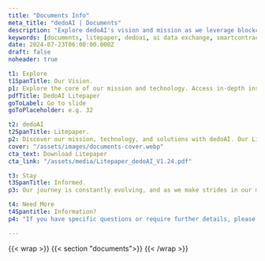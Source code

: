 ```yaml
---
title: "Documents Info"
meta_title: "dedoAI | Documents"
description: "Explore dedoAI's vision and mission as we leverage blockchain technology to democratize data. Access our Litepaper for a comprehensive overview of our initiatives."
keywords: [documents, litepaper, dedoai, ai data exchange, smartcontracts, blockchain]
date: 2024-07-23T06:00:00.000Z
draft: false
noheader: true

t1: Explore
t1SpanTitle: Our Vision.
p1: Explore the core of our mission and technology. Access in-depth insights into how we're democratizing data with blockchain technology.
pdfTitle: DedoAI Litepaper
goToLabel: Go to slide
goToPlaceholder: e.g. 32

t2: dedoAI
t2SpanTitle: Litepaper.
p2: Discover our mission, technology, and solutions with dedoAI. Our Litepaper offers a concise, comprehensive introduction, perfect for those new to dedoAI or blockchain technology.
cover: "/assets/images/documents-cover.webp"
cta_text: Download Litepaper
cta_link: "/assets/media/Litepaper_dedoAI_V1.24.pdf"

t3: Stay
t3SpanTitle: Informed.
p3: Our journey is constantly evolving, and as we make strides in our mission, additional documents and updates will be made available here. We encourage you to check back regularly for the latest insights and developments.

t4: Need More
t4Spantitle: Information?
p4: "If you have specific questions or require further details, please do not hesitate to contact us at [hello@dedoai.org](mailto:hello@dedoai.org). We're here to provide you with the information you need to fully understand and engage with our project."

---
```

{{< wrap >}}
{{< section "documents">}}
{{< /wrap >}}
